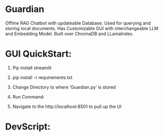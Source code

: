 # Guardian
Offline RAG Chatbot with updateable Database. Used for querying and storing local documents. Has Customizable GUI with interchangeable LLM and Embedding Model. Built over ChromaDB and LLamaIndex.

# GUI QuickStart:
1. Pip install streamlit

2. pip install -r requirements.txt

3. Change Directory to where ‘Guardian.py’ is stored 

4. Run Command: 

    <streamlit run Guardian.py> 

4. Navigate to the http://localhost:8501 to pull up the UI

# DevScript:


